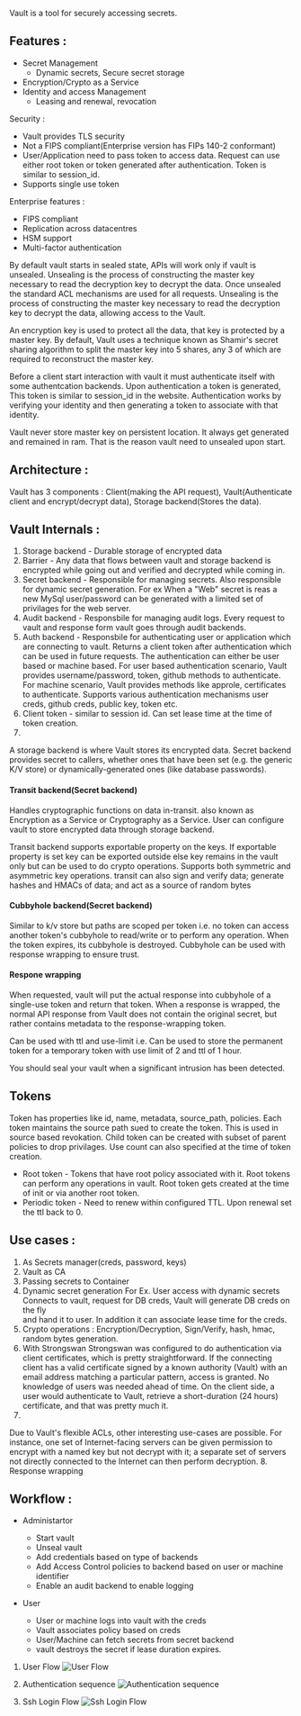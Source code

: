 
Vault is a tool for securely accessing secrets.

## Features :

* Secret Management
  * Dynamic secrets, Secure secret storage
* Encryption/Crypto as a Service
* Identity and access Management
  * Leasing and renewal, revocation


Security :
* Vault provides TLS security
* Not a FIPS compliant(Enterprise version has FIPs 140-2 conformant)
* User/Application need to pass token to access data. Request can use either root token or token generated after authentication. Token
    is similar to session_id.
* Supports single use token

Enterprise features :
* FIPS compliant
* Replication across datacentres
* HSM support
* Multi-factor authentication


By default vault starts in sealed state, APIs will work only if vault is unsealed. Unsealing is the process of constructing the
master key necessary to read the decryption key to decrypt the data. Once unsealed the standard ACL mechanisms are used for all requests. Unsealing is the process of constructing the master key necessary to read the decryption key to decrypt the data, allowing access to the Vault.

An encryption key is used to protect all the data, that key is protected by a master key. By default, Vault uses a technique known as Shamir's secret sharing algorithm to split the master key into 5 shares, any 3 of which are required to reconstruct the master key.

Before a client start interaction with vault it must authenticate itself with some authentcation backends. Upon authentication a token is generated, This token is similar to session_id in the website. Authentication works by verifying your identity and then generating a token to associate with that identity.

Vault never store master key on persistent location. It always get generated and remained in ram. That is the reason vault need to unsealed upon start.


## Architecture :
Vault has 3 components : Client(making the API request), Vault(Authenticate client and encrypt/decrypt data), Storage backend(Stores the data).


## Vault Internals :
1) Storage backend - Durable storage of encrypted data
2) Barrier - Any data that flows between vault and storage backend is encrypted while going out and verified and decrypted while coming in.
3) Secret backend - Responsible for managing secrets. Also responsible for dynamic secret generation. For ex
       When a "Web" secret is reas a new MySql user/password can be generated with a limited set of privilages 
       for the web server.
4) Audit backend - Responsbile for managing audit logs. Every request to vault and response form vault goes through audit backends.
5) Auth backend - Responsbile for authenticating user or application which are connecting to vault. Returns a client token
       after authentication which can be used in future requests. The authentication can either be user based or machine based. For user
       based authentication scenario, Vault provides username/password, token, github methods to authenticate. For machine scenario,
       Vault provides methods like approle, certificates to authenticate.
       Supports various authentication mechanisms user creds, github creds, public key, token etc.
6) Client token - similar to session id. Can set lease time at the time of token creation.
7) 


A storage backend is where Vault stores its encrypted data.
Secret backend provides secret to callers, whether ones that have
been set (e.g. the generic K/V store) or dynamically-generated ones
(like database passwords).

#### Transit backend(Secret backend)
Handles cryptographic functions on data in-transit. also known as Encryption as a Service
or Cryptography as a Service. User can configure vault to store encrypted data through storage backend.

Transit backend supports exportable property on the keys. If exportable property is set key can be exported outside else key
remains in the vault only but can be used to do crypto operations. Supports both symmetric and asymmetric key operations. transit can also sign and verify data; generate hashes and HMACs of data; and act as a source of random bytes

#### Cubbyhole backend(Secret backend)
Similar to k/v store but paths are scoped per token i.e. no token can access another token's 
    cubbyhole to read/write or to perform any operation. When the token expires, its cubbyhole is destroyed. Cubbyhole can be
    used with response wrapping to ensure trust.

#### Respone wrapping
When requested, vault will put the actual response into cubbyhole of a single-use token and
    return that token. When a response is wrapped, the normal API response from Vault does not contain the original
    secret, but rather contains metadata to the response-wrapping token.

Can be used with ttl and use-limit i.e. Can be used to store the permanent token for a temporary token with use
    limit of 2 and ttl of 1 hour.

You should seal your vault when a significant intrusion has been detected.



## Tokens
Token has properties like id, name, metadata, source_path, policies. Each token maintains the source path sued to
create the token. This is used in source based revokation. Child token can be created with subset of parent policies to drop
privilages. Use count can also specified at the time of token creation.
* Root token - Tokens that have root policy associated with it. Root tokens can perform any operations in vault. Root token gets created at the time of init or via another root token.
* Periodic token - Need to renew within configured TTL. Upon renewal set the ttl back to 0.




## Use cases :
1. As Secrets manager(creds, password, keys)
2. Vault as CA
3. Passing secrets to Container
4. Dynamic secret generation
    For Ex. User access with dynamic secrets Connects to vault, request for DB creds, Vault will generate DB creds on the fly  
    and hand it to user. In addition it can associate lease time for the creds.
5. Crypto operations :
    Encryption/Decryption, Sign/Verify, hash, hmac, random bytes generation.
6. With Strongswan
    Strongswan was configured to do authentication via client certificates, which is pretty straightforward.  If the connecting
    client has a valid certificate signed by a known authority (Vault) with an email address matching a particular pattern,
    access is granted.  No knowledge of users was needed ahead of time.  On the client side, a user would authenticate to Vault, 
    retrieve a short-duration (24 hours) certificate, and that was pretty much it.
7. 
  Due to Vault's flexible ACLs, other interesting use-cases are possible. For instance, one set of Internet-facing servers can
  be given permission to encrypt with a named key but not decrypt with it; a separate set of servers not directly connected to
  the Internet can then perform decryption.
8. Response wrapping

## Workflow :
* Administartor
  * Start vault
  * Unseal vault
  * Add credentials based on type of backends
  * Add Access Control policies to backend based on user or machine identifier
  * Enable an audit backend to enable logging
 
* User
  * User or machine logs into vault with the creds
  * Vault associates policy based on creds
  * User/Machine can fetch secrets from secret backend
  * vault destroys the secret if lease duration expires.
 
 
 1. User Flow
     ![User Flow](https://)
     
 2. Authentication sequence
     ![Authentication sequence](https://)
     
 3. Ssh Login Flow
     ![Ssh Login Flow](https://)
     

 

